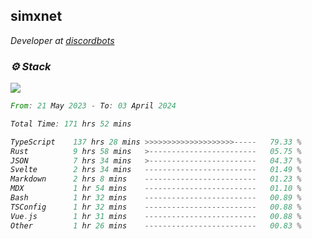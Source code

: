 <h2>simxnet</h2>
<p><em>Developer at <a href="https://github.com/dbotslist">discordbots</a></p>

### ⚙️ Stack
![](https://skillicons.dev/icons?i=git,docker,js,ts,cloudflare,css,deno,express,cpp,rust,arduino,graphql,html,nestjs,react,apollo,bash,lua,nextjs,nodejs,ps,powershell,neovim,postgres,tailwind,prisma)

<!--START_SECTION:waka-->

```rust
From: 21 May 2023 - To: 03 April 2024

Total Time: 171 hrs 52 mins

TypeScript    137 hrs 28 mins >>>>>>>>>>>>>>>>>>>>-----   79.33 %
Rust          9 hrs 58 mins   >------------------------   05.75 %
JSON          7 hrs 34 mins   >------------------------   04.37 %
Svelte        2 hrs 34 mins   -------------------------   01.49 %
Markdown      2 hrs 8 mins    -------------------------   01.23 %
MDX           1 hr 54 mins    -------------------------   01.10 %
Bash          1 hr 32 mins    -------------------------   00.89 %
TSConfig      1 hr 32 mins    -------------------------   00.88 %
Vue.js        1 hr 31 mins    -------------------------   00.88 %
Other         1 hr 26 mins    -------------------------   00.83 %
```

<!--END_SECTION:waka-->


<!--
<p align="center">
     <a href="https://discord.gg/HhybNhchcC"><img src="https://invidget.switchblade.xyz/sejc7TnX6N" align="center" ><a>
</p> 
-->
